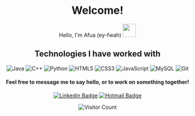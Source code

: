 <!--
**afuacheampong/afuacheampong** is a ✨ _special_ ✨ repository because its `README.md` (this file) appears on your GitHub profile.

Here are some ideas to get you started:

- 🔭 I’m currently working on ...
- 🌱 I’m currently learning ...
- 👯 I’m looking to collaborate on ...
- 🤔 I’m looking for help with ...
- 💬 Ask me about ...
- 📫 How to reach me: ...
- 😄 Pronouns: ...
- ⚡ Fun fact: ...
-->

<div align="center">

# Welcome! 

Hello, I'm Afua (ey-fwah) <img src="https://raw.githubusercontent.com/aemmadi/aemmadi/master/wave.gif" width="35px" height="35px">

## Technologies I have worked with
![Java](https://img.shields.io/badge/java-%23ED8B00.svg?&style=for-the-badge&logo=java&logoColor=white)
![C++](https://img.shields.io/badge/c++%20-%2300599C.svg?&style=for-the-badge&logo=c%2B%2B&ogoColor=white)
![Python](https://img.shields.io/badge/python%20-%2314354C.svg?&style=for-the-badge&logo=python&logoColor=white)
![HTML5](https://img.shields.io/badge/-HTML5%20-%23E34F26.svg?style=for-the-badge&logo=html5&logoColor=white)
![CSS3](https://img.shields.io/badge/-CSS3%20-%231572B6.svg?&style=for-the-badge&logo=css3&logoColor=white)
![JavaScript](https://img.shields.io/badge/javascript%20-%23323330.svg?&style=for-the-badge&logo=javascript&logoColor=%23F7DF1E)
![MySQL](https://img.shields.io/badge/mysql-%2300f.svg?&style=for-the-badge&logo=mysql&logoColor=white)
![Git](https://img.shields.io/badge/git%20-%23F05033.svg?&style=for-the-badge&logo=git&logoColor=white)
<br>


#### Feel free to message me to say hello, or to work on something together!
 [![Linkedin Badge](https://img.shields.io/badge/-LinkedIn-%230077B5.svg?&style=for-the-badge&logo=linkedin&logoColor=white&link=https://www.linkedin.com/in/afuaacheampong/)](https://www.linkedin.com/in/afuaacheampong/)
 [![Hotmail Badge](https://img.shields.io/badge/-Email-0078D4?style=for-the-badge&logo=microsoft-outlook&logoColor=white&link=mailto:afuadach@outlook.com)](mailto:afuadach@outlook.com)

 
 ![Visitor Count](https://profile-counter.glitch.me/{afuacheampong}/count.svg)


